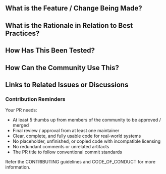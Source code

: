 ## What is the Feature / Change Being Made?



## What is the Rationale in Relation to Best Practices?



## How Has This Been Tested?



## How Can the Community Use This?



## Links to Related Issues or Discussions



### Contribution Reminders

Your PR needs:
- At least 5 thumbs up from members of the community to be approved / merged
- Final review / approval from at least one maintainer
- Clear, complete, and fully usable code for real-world systems
- No placeholder, unfinished, or copied code with incompatible licensing
- No redundant comments or unrelated artifacts
- The PR title to follow conventional commit standards

Refer the CONTRIBUTING guidelines and CODE_OF_CONDUCT for more information.
